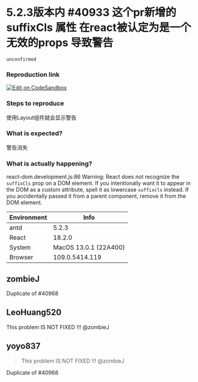 # 5.2.3版本内 #40933 这个pr新增的suffixCls 属性 在react被认定为是一个 无效的props 导致警告

`unconfirmed`

### Reproduction link

[![Edit on CodeSandbox](https://codesandbox.io/static/img/play-codesandbox.svg)](https://codesandbox.io/s/antd-reproduction-template-forked-qy91ps?file=/index.js)

### Steps to reproduce

使用Layout组件就会显示警告

### What is expected?

警告消失

### What is actually happening?

react-dom.development.js:86 Warning: React does not recognize the `suffixCls` prop on a DOM element. If you intentionally want it to appear in the DOM as a custom attribute, spell it as lowercase `suffixcls` instead. If you accidentally passed it from a parent component, remove it from the DOM element.

| Environment | Info                  |
| ----------- | --------------------- |
| antd        | 5.2.3                 |
| React       | 18.2.0                |
| System      | MacOS 13.0.1 (22A400) |
| Browser     | 109.0.5414.119        |

<!-- generated by ant-design-issue-helper. DO NOT REMOVE -->

## zombieJ

Duplicate of #40968

## LeoHuang520

This problem IS NOT FIXED !!! @zombieJ

## yoyo837

> This problem IS NOT FIXED !!! @zombieJ

Duplicate of #40968
